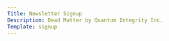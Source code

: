 ```yaml
---
Title: Newsletter Signup
Description: Dead Matter by Quantum Integrity Inc.
Template: signup
---
```

